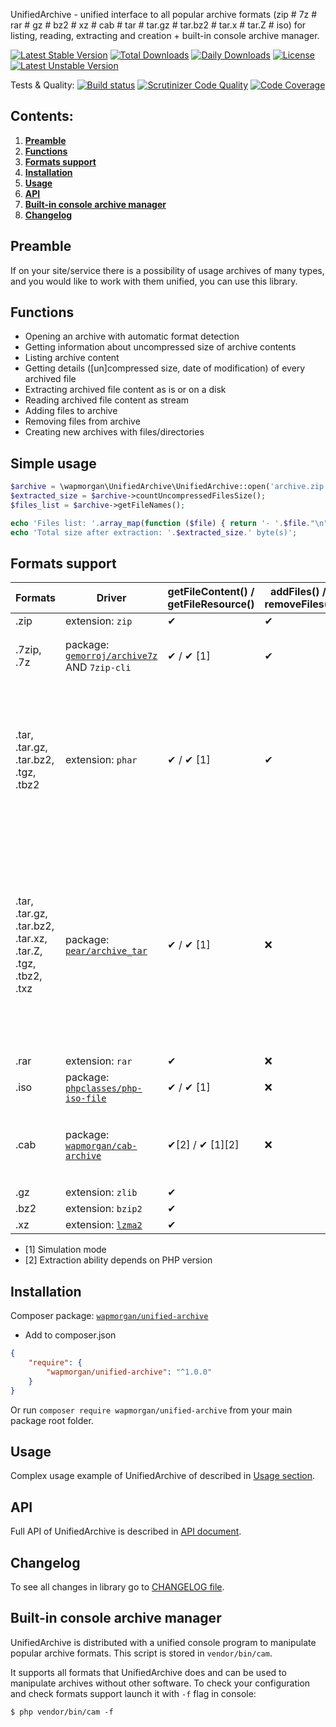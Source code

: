 UnifiedArchive - unified interface to all popular archive formats (zip # 7z #
rar # gz # bz2 # xz # cab # tar # tar.gz # tar.bz2 # tar.x # tar.Z # iso) for
listing, reading, extracting and creation + built-in console archive manager.

[![Latest Stable Version](https://poser.pugx.org/wapmorgan/unified-archive/v/stable)](https://packagist.org/packages/wapmorgan/unified-archive)
[![Total Downloads](https://poser.pugx.org/wapmorgan/unified-archive/downloads)](https://packagist.org/packages/wapmorgan/unified-archive)
[![Daily Downloads](https://poser.pugx.org/wapmorgan/unified-archive/d/daily)](https://packagist.org/packages/wapmorgan/unified-archive)
[![License](https://poser.pugx.org/wapmorgan/unified-archive/license)](https://packagist.org/packages/wapmorgan/unified-archive)
[![Latest Unstable Version](https://poser.pugx.org/wapmorgan/unified-archive/v/unstable)](https://packagist.org/packages/wapmorgan/unified-archive)

Tests & Quality: [![Build status](https://travis-ci.org/wapmorgan/UnifiedArchive.svg?branch=0.1.x)](https://travis-ci.org/wapmorgan/UnifiedArchive)
[![Scrutinizer Code Quality](https://scrutinizer-ci.com/g/wapmorgan/UnifiedArchive/badges/quality-score.png?b=0.1.x)](https://scrutinizer-ci.com/g/wapmorgan/UnifiedArchive/?branch=0.1.x)
[![Code Coverage](https://scrutinizer-ci.com/g/wapmorgan/UnifiedArchive/badges/coverage.png?b=0.1.x)](https://scrutinizer-ci.com/g/wapmorgan/UnifiedArchive/?branch=0.1.x)

**Contents**:
---
1. [**Preamble**](#preamble)
2. [**Functions**](#functions)
3. [**Formats support**](#formats-support)
4. [**Installation**](#installation)
5. [**Usage**](#usage)
6. [**API**](#api)
7. [**Built-in console archive manager**](#built-in-console-archive-manager)
8. [**Changelog**](#changelog)

## Preamble
If on your site/service there is a possibility of usage archives of many types, and you would
like to work with them unified, you can use this library.

## Functions
- Opening an archive with automatic format detection
- Getting information about uncompressed size of archive contents
- Listing archive content
- Getting details (\[un\]compressed size, date of modification) of every archived file
- Extracting archived file content as is or on a disk
- Reading archived file content as stream
- Adding files to archive
- Removing files from archive
- Creating new archives with files/directories

## Simple usage

```php
$archive = \wapmorgan\UnifiedArchive\UnifiedArchive::open('archive.zip');
$extracted_size = $archive->countUncompressedFilesSize();
$files_list = $archive->getFileNames();

echo 'Files list: '.array_map(function ($file) { return '- '.$file."\n"; }, $files_list).PHP_EOL;
echo 'Total size after extraction: '.$extracted_size.' byte(s)';
```

## Formats support

| Formats                                                     | Driver                                                                                            | getFileContent() / getFileResource() | addFiles() / removeFiles() | archiveFiles() | Notes                                                                                                                                                                           |
|-------------------------------------------------------------|---------------------------------------------------------------------------------------------------|--------------------------------------|----------------------------|----------------|----------------------------------------------------------------------------------------------------------------------------------------------------------------------------------|
| .zip                                                        | extension: `zip`                                                                                  | ✔                                    | ✔                          | ✔              |                                                                                                                                                                                  |
| .7zip, .7z                                                  | package: [`gemorroj/archive7z`](https://packagist.org/packages/gemorroj/archive7z) AND `7zip-cli` | ✔ / ✔ \[1\]                          | ✔                          | ✔              | Uses system binary `7z` to work                                                                                                                                                  |
| .tar, .tar.gz, .tar.bz2, .tgz, .tbz2                        | extension: `phar`                                                                                 | ✔ / ✔ \[1\]                          | ✔                          | ✔              | Compressed versions of tar are supported by appropriate libraries or extensions (zlib for tab.gz, bzip2 for tab.bz2)                                                             |
| .tar, .tar.gz, .tar.bz2, .tar.xz, .tar.Z, .tgz, .tbz2, .txz | package: [`pear/archive_tar`](https://packagist.org/packages/pear/archive_tar)                    | ✔ / ✔ \[1\]                          | ❌                          | ✔              | Compressed versions of tar are supported by appropriate libraries or extensions (zlib for tab.gz, bzip2 for tab.bz2, xz for tab.xz) and installed software (ncompress for tar.Z) |
| .rar                                                        | extension: `rar`                                                                                  | ✔                                    | ❌                          | ❌              |                                                                                                                                                                                  |
| .iso                                                        | package: [`phpclasses/php-iso-file`](https://packagist.org/packages/phpclasses/php-iso-file)      | ✔ / ✔ \[1\]                          | ❌                          | ❌              |                                                                                                                                                                                  |
| .cab                                                        | package: [`wapmorgan/cab-archive`](https://packagist.org/packages/wapmorgan/cab-archive)          | ✔\[2\] / ✔ \[1\]\[2\]                | ❌                          | ❌              | Extraction is supported only on PHP 7.0.22+, 7.1.8+, 7.2.0.                                                                                                                      |
| .gz                                                         | extension: `zlib`                                                                                 | ✔                                    |                            | ✔              |                                                                                                                                                                                  |
| .bz2                                                        | extension: `bzip2`                                                                                | ✔                                    |                            | ✔              |                                                                                                                                                                                  |
| .xz                                                         | extension: [`lzma2`](https://github.com/payden/php-xz)                                            | ✔                                    |                            | ✔              |                                                                                                                                                                                  |

- \[1\] Simulation mode
- \[2\] Extraction ability depends on PHP version

## Installation
Composer package: [`wapmorgan/unified-archive`](https://packagist.org/packages/wapmorgan/unified-archive)

- Add to composer.json
```json
{
    "require": {
        "wapmorgan/unified-archive": "^1.0.0"
    }
}
```

Or run `composer require wapmorgan/unified-archive` from your main package root folder.

## Usage

Complex usage example of UnifiedArchive of described in [Usage section](docs/Usage.md).

## API

Full API of UnifiedArchive is described in [API document](docs/API.md).

## Changelog

To see all changes in library go to [CHANGELOG file](CHANGELOG.md).

## Built-in console archive manager
UnifiedArchive is distributed with a unified console program to manipulate popular
archive formats. This script is stored in `vendor/bin/cam`.

It supports all formats that UnifiedArchive does and can be used to manipulate
archives without other software. To check your configuration and check formats
support launch it with `-f` flag in console:

```
$ php vendor/bin/cam -f
```
